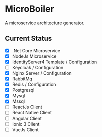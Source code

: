 # MicroBoiler
A microservice architecture generator.
## Current Status
- [x] .Net Core Microservice
- [x] NodeJs Microservice
- [x] IdentityServer4 Template / Configuration
- [ ] Keycloak / Configuration
- [x] Nginx Server / Configuration
- [x] RabbitMq
- [x] Redis / Configuration
- [x] Postgresql
- [x] Mysql
- [x] Mssql
- [ ] ReactJs Client
- [ ] React Native Client
- [ ] Angular Client
- [ ] Ionic 3 Client
- [ ] VueJs Client